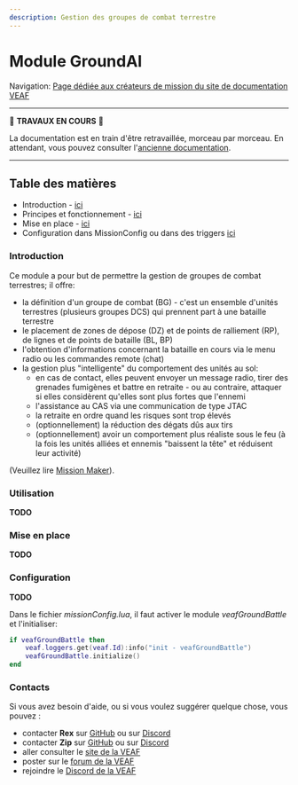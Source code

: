 ```yaml
---
description: Gestion des groupes de combat terrestre
---
```


# Module GroundAI

Navigation: [Page dédiée aux créateurs de mission du site de documentation VEAF](./index.md)

-----------------------------

🚧 **TRAVAUX EN COURS** 🚧

La documentation est en train d'être retravaillée, morceau par morceau.
En attendant, vous pouvez consulter l'[ancienne documentation](https://github.com/VEAF/VEAF-Mission-Creation-Tools/blob/master/old_documentation/_index.md).

-----------------------------

## Table des matières

- Introduction - [ici](#introduction)
- Principes et fonctionnement - [ici](#utilisation)
- Mise en place - [ici](#mise-en-place)
- Configuration dans MissionConfig ou dans des triggers [ici](#configuration)

### Introduction

Ce module a pour but de permettre la gestion de groupes de combat terrestres; il offre:

- la définition d'un groupe de combat (BG) - c'est un ensemble d'unités terrestres (plusieurs groupes DCS) qui prennent part à une bataille terrestre
- le placement de zones de dépose (DZ) et de points de ralliement (RP), de lignes et de points de bataille (BL, BP)
- l'obtention d'informations concernant la bataille en cours via le menu radio ou les commandes remote (chat)
- la gestion plus "intelligente" du comportement des unités au sol:
  - en cas de contact, elles peuvent envoyer un message radio, tirer des grenades fumigènes et battre en retraite - ou au contraire, attaquer si elles considèrent qu'elles sont plus fortes que l'ennemi
  - l'assistance au CAS via une communication de type JTAC
  - la retraite en ordre quand les risques sont trop élevés
  - (optionnellement) la réduction des dégats dûs aux tirs
  - (optionnellement) avoir un comportement plus réaliste sous le feu (à la fois les unités alliées et ennemis "baissent la tête" et réduisent leur activité)

(Veuillez lire [Mission Maker](./index.md)).

### Utilisation

**TODO**

### Mise en place

**TODO**

### Configuration

**TODO**

Dans le fichier *missionConfig.lua*, il faut activer le module *veafGroundBattle* et l'initialiser:

```lua
if veafGroundBattle then
    veaf.loggers.get(veaf.Id):info("init - veafGroundBattle")
    veafGroundBattle.initialize()
end
```

### Contacts

Si vous avez besoin d'aide, ou si vous voulez suggérer quelque chose, vous pouvez :

- contacter **Rex** sur [GitHub][Rex on Github] ou sur [Discord][Rex on Discord]
- contacter **Zip** sur [GitHub][Zip on Github] ou sur [Discord][Zip on Discord]
- aller consulter le [site de la VEAF][VEAF website]
- poster sur le [forum de la VEAF][VEAF forum]
- rejoindre le [Discord de la VEAF][VEAF Discord]

[VEAF Discord]: https://www.veaf.org/discord
[Zip on Github]: https://github.com/davidp57
[Zip on Discord]: https://discordapp.com/users/421317390807203850
[Rex on Github]: https://github.com/RexAttaque
[Rex on Discord]: https://discordapp.com/users/256509086777081856
[VEAF website]: https://www.veaf.org
[VEAF forum]: https://www.veaf.org/forum



